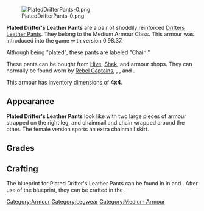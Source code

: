 <figure>
<img src="PlatedDrifterPants-0.png" title="PlatedDrifterPants-0.png" />
<figcaption>PlatedDrifterPants-0.png</figcaption>
</figure>

**Plated Drifter's Leather Pants** are a pair of shoddily reinforced
[Drifters Leather Pants](Drifters_Leather_Pants.md "wikilink"). They belong
to the Medium Armour Class. This armour was introduced into the game
with version 0.98.37.

Although being "plated", these pants are labeled "Chain."

These pants can be bought from [Hive](Western_Hive.md "wikilink"),
[Shek](03%20-%20Projects%20&%20Wikis/Kenshi/Kenshi%20Wiki/Kenshi%20Wiki%20Template/Shek_Kingdom.md "wikilink"), and [](03%20-%20Projects%20&%20Wikis/Kenshi/Kenshi%20Wiki/Kenshi%20Wiki%20Template/Tech_Hunters.md) armour shops. They can normally be
found worn by [Rebel Captains](Rebel_Captain.md "wikilink"), [](Rebel_Swordsman_Veteran.md), [](Swamper_Gate_Guard.md), and [](Tech_Hunter_Gate_Guard.md).

This armour has inventory dimensions of **4x4**.

## Appearance

**Plated Drifter's Leather Pants** look like [](Drifters_Leather_Pants.md) with two large pieces of
armour strapped on the right leg, and chainmail and chain wrapped around
the other. The female version sports an extra chainmail skirt.

## Grades

## Crafting

The blueprint for Plated Drifter's Leather Pants can be found in [](Hive_Trader.md) in [](Hive_Village.md) and [](Distant_Hive_Village.md). After use of the blueprint,
they can be crafted in the [](Chain_Armour_Crafting_Bench.md).

[Category:Armour](Category:Armour "wikilink")
[Category:Legwear](Category:Legwear "wikilink") [Category:Medium
Armour](Category:Medium_Armour "wikilink")
